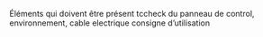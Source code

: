 Éléments qui doivent être présent
 tccheck du panneau de control, environnement, cable electrique
 consigne d’utilisation
